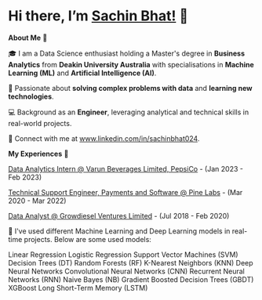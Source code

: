 # Hi there, I’m [Sachin Bhat!](https://www.linkedin.com/in/sachinbhat024) 👋
**About Me** 🚀
 
🎓 I am a Data Science enthusiast holding a Master's degree in **Business Analytics** from **Deakin University Australia** with specialisations in **Machine Learning (ML)** and **Artificial Intelligence (AI)**.
 
🌱 Passionate about **solving complex problems with data** and **learning new technologies**.

:computer: Background as an **Engineer**, leveraging analytical and technical skills in real-world projects.

💼 Connect with me at www.linkedin.com/in/sachinbhat024.

**My Experiences**  🙌
 
[Data Analytics Intern @ Varun Beverages Limited, PepsiCo](https://www.varunbeverages.com/) - (Jan 2023 - Feb 2023)

[Technical Support Engineer, Payments and Software @ Pine Labs](https://www.pinelabs.com/) - (Mar 2020 - Mar 2022)

[Data Analyst @ Growdiesel Ventures Limited](https://growdiesel.com/) - (Jul 2018 - Feb 2020)

🔭 I've used different Machine Learning and Deep Learning models in real-time projects. Below are some used models:

Linear Regression
Logistic Regression
Support Vector Machines (SVM)
Decision Trees (DT)
Random Forests (RF)
K-Nearest Neighbors (KNN)
Deep Neural Networks
Convolutional Neural Networks (CNN)
Recurrent Neural Networks (RNN)
Naive Bayes (NB)
Gradient Boosted Decision Trees (GBDT)
XGBoost
Long Short-Term Memory (LSTM)
 
 <!---
sachinbhat024/sachinbhat024 is a ✨ special ✨ repository because its `README.md` (this file) appears on your GitHub profile.
You can click the Preview link to take a look at your changes.
--->
